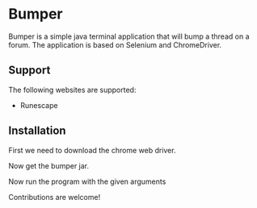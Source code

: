 # Bumper

Bumper is a simple java terminal application that will bump a thread on a forum. The application is based on Selenium and ChromeDriver.

## Support

The following websites are supported:

- Runescape

## Installation

First we need to download the chrome web driver.

Now get the bumper jar.

Now run the program with the given arguments

Contributions are welcome!
